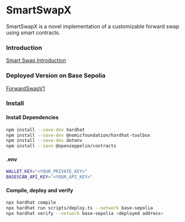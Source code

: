 # SmartSwapX
SmartSwapX is a novel implementation of a customizable forward swap using smart contracts.

### Introduction
[Smart Swap Introduction](SmartSwapXIntro.md)

### Deployed Version on Base Sepolia
[ForwardSwapV1](https://sepolia.basescan.org/address/0xffa78261a2a6f6f780473abcd9a331bf3cc58a3b)

<!-- https://docs.base.org/tutorials/deploy-with-hardhat -->

### Install
#### Install Dependencies
```bash
npm install --save-dev hardhat
npm install --save-dev @nomicfoundation/hardhat-toolbox
npm install --save-dev dotenv
npm install --save @openzeppelin/contracts
```

#### .env
```bash
WALLET_KEY="<YOUR_PRIVATE_KEY>"
BASESCAN_API_KEY="<YOUR_API_KEY>"
```

#### Compile, deploy and verify
```bash
npx hardhat compile
npx hardhat run scripts/deploy.ts --network base-sepolia
npx hardhat verify --network base-sepolia <deployed address>
```
